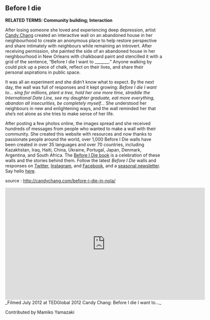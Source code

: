 ## Before I die

**RELATED TERMS: Community building; Interaction**


After losing someone she loved and experiencing deep depression, artist [Candy Chang](http://candychang.com) created an interactive wall on an abandoned house in her neighbourhood to create an anonymous place to help restore perspective and share intimately with neighbours while remaining an introvert. After receiving permission, she painted the side of an abandoned house in her neighbourhood in New Orleans with chalkboard paint and stencilled it with a grid of the sentence, “Before I die I want to _______.” Anyone walking by could pick up a piece of chalk, reflect on their lives, and share their personal aspirations in public space.

It was all an experiment and she didn’t know what to expect. By the next day, the wall was full of responses and it kept growing: _Before I die I want to… sing for millions, plant a tree, hold her one more time, straddle the International Date Line, see my daughter graduate, eat more everything, abandon all insecurities, be completely myself…_ She understood her neighbours in new and enlightening ways, and the wall reminded her that she’s not alone as she tries to make sense of her life.

After posting a few photos online, the images spread and she received hundreds of messages from people who wanted to make a wall with their community. She created this website with resources and now thanks to passionate people around the world, over 1,000 Before I Die walls have been created in over 35 languages and over 70 countries, including Kazakhstan, Iraq, Haiti, China, Ukraine, Portugal, Japan, Denmark, Argentina, and South Africa. The [Before I Die book](http://candychang.com/before-i-die-the-book/) is a celebration of these walls and the stories behind them. Follow the latest _Before I Die_ walls and responses on [Twitter](https://twitter.com/#%21/BeforeIDieWall), [Instagram](http://instagram.com/BeforeIdiewall/), and [Facebook](https://www.facebook.com/BeforeIDieWall), and a [seasonal newsletter](http://beforeidie.cc/site/press/). Say hello [here](mailto:hello@beforeidie.cc).

source : http://candychang.com/before-i-die-in-nola/

<iframe src="https://embed-ssl.ted.com/talks/candy_chang_before_i_die_i_want_to.html" width="640" height="360" frameborder="0" scrolling="no" allowfullscreen="allowfullscreen"></iframe>_Filmed July 2012 at TEDGlobal 2012 Candy Chang: Before I die I want to…_

Contributed by Mamiko Yamazaki

